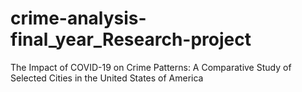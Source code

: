 # crime-analysis-final_year_Research-project
The Impact of COVID-19 on Crime Patterns: A Comparative Study of Selected Cities in the United States of America
